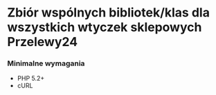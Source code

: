 # Zbiór wspólnych bibliotek/klas dla wszystkich wtyczek sklepowych Przelewy24 #
 

### Minimalne wymagania ###

- PHP 5.2+
- cURL
